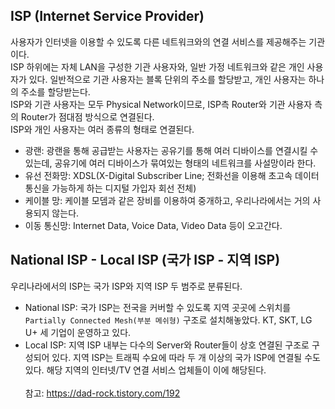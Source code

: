 ## ISP (Internet Service Provider)
사용자가 인터넷을 이용할 수 있도록 다른 네트워크와의 연결 서비스를 제공해주는 기관이다. <br>
ISP 하위에는 자체 LAN을 구성한 기관 사용자와, 일반 가정 네트워크와 같은 개인 사용자가 있다. 일반적으로 기관 사용자는 블록 단위의 주소를 할당받고, 개인 사용자는 하나의 주소를 할당받는다. <br>
ISP와 기관 사용자는 모두 Physical Network이므로, ISP측 Router와 기관 사용자 측의 Router가 점대점 방식으로 연결된다. <br>
ISP와 개인 사용자는 여러 종류의 형태로 연결된다.
- 광랜: 광랜을 통해 공급받는 사용자는 공유기를 통해 여러 디바이스를 연결시킬 수 있는데, 공유기에 여러 디바이스가 묶여있는 형태의 네트워크를 사설망이라 한다.
- 유선 전화망: XDSL(X-Digital Subscriber Line; 전화선을 이용해 초고속 데이터통신을 가능하게 하는 디지털 가입자 회선 전체)
- 케이블 망: 케이블 모뎀과 같은 장비를 이용하여 중개하고, 우리나라에서는 거의 사용되지 않는다.
- 이동 통신망: Internet Data, Voice Data, Video Data 등이 오고간다.

## National ISP - Local ISP (국가 ISP - 지역 ISP)
우리나라에서의 ISP는 국가 ISP와 지역 ISP 두 범주로 분류된다.
- National ISP: 국가 ISP는 전국을 커버할 수 있도록 지역 곳곳에 스위치를 `Partially Connected Mesh(부분 메쉬형)` 구조로 설치해놓았다. KT, SKT, LG U+ 세 기업이 운영하고 있다.
- Local ISP: 지역 ISP 내부는 다수의 Server와 Router들이 상호 연결된 구조로 구성되어 있다. 지역 ISP는 트래픽 수요에 따라 두 개 이상의 국가 ISP에 연결될 수도 있다. 해당 지역의 인터넷/TV 연결 서비스 업체들이 이에 해당된다. <br> <br>
참고: https://dad-rock.tistory.com/192
